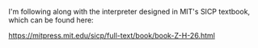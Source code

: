 I'm following along with the interpreter designed in MIT's SICP textbook, which can be found here:

https://mitpress.mit.edu/sicp/full-text/book/book-Z-H-26.html